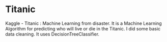 # Titanic
Kaggle - Titanic : Machine Learning from disaster.
It is a Machine Learning Algorithm for predicting who will live or die in the Titanic.
I did some basic data cleaning.
It uses DecisionTreeClassifier.
